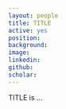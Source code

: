 ```yaml
---
layout: people
title: TITLE
active: yes
position: 
background: 
image: 
linkedin: 
github: 
scholar: 
---
```


TITLE is ...

